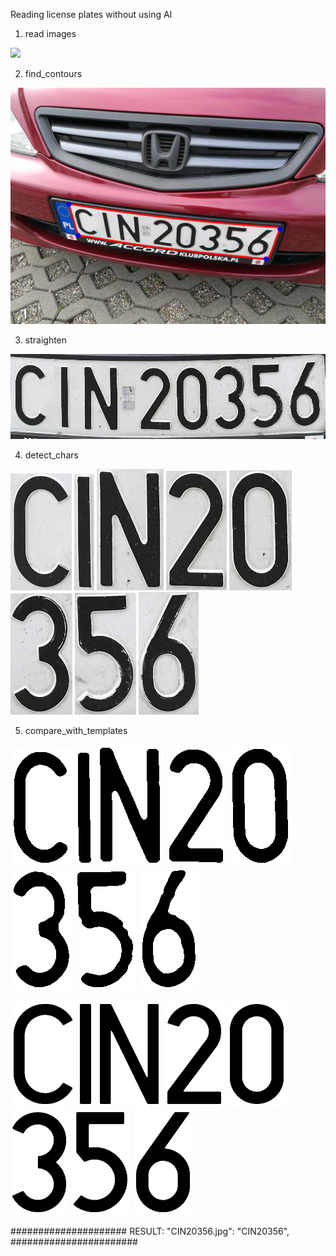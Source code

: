 Reading license plates without using AI

1. read images
   
![](train_1/CIN20356.jpg)  

2. find_contours
   
![](photos/pho1.png)    

3. straighten
   
![](photos/pho2.png)

4. detect_chars

![](photos/e1.png) ![](photos/e2.png) ![](photos/e3.png) ![](photos/e4.png) ![](photos/e5.png) ![](photos/e6.png) ![](photos/e7.png) ![](photos/e8.png)    

5. compare_with_templates
   
![](photos/z1.png) ![](photos/z2.png) ![](photos/z3.png) ![](photos/z4.png) ![](photos/z5.png) ![](photos/z6.png) ![](photos/z7.png) ![](photos/z8.png)

![](char2/C.png) ![](char2/I.png) ![](char2/N.png) ![](char2/2.png) ![](char2/0.png) ![](char2/3.png) ![](char2/5.png) ![](char2/6.png)

#####################  RESULT: "CIN20356.jpg": "CIN20356", #######################  
